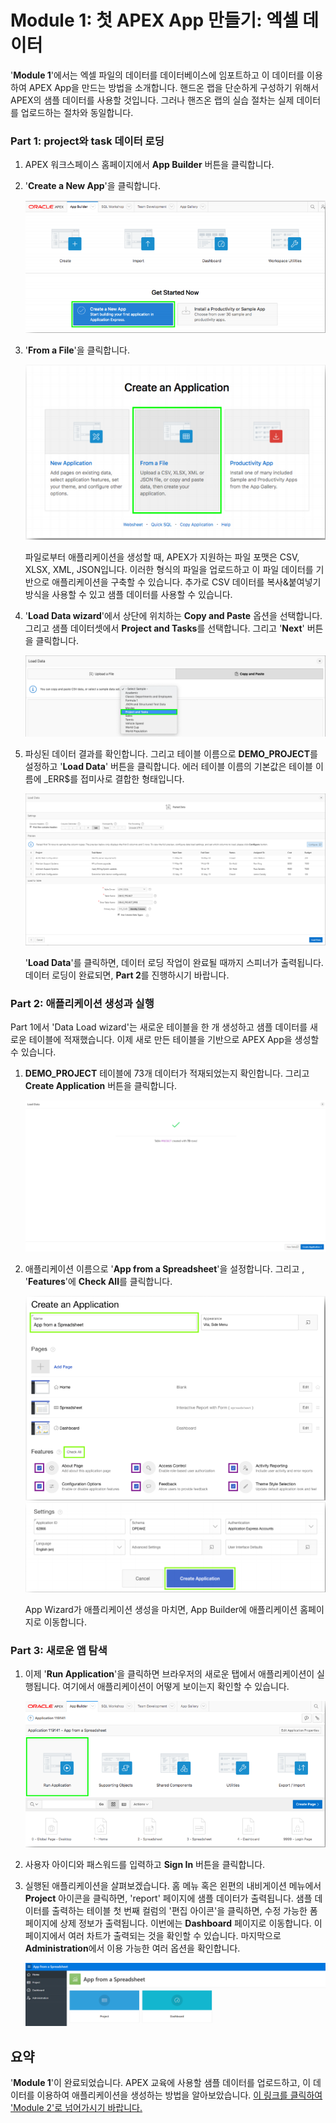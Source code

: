 # Module 1: 첫 APEX App 만들기: 엑셀 데이터

'**Module 1**'에서는 엑셀 파일의 데이터를 데이터베이스에 임포트하고 이 데이터를 이용하여 APEX App을 만드는 방법을 소개합니다. 핸드온 랩을 단순하게 구성하기 위해서 APEX의 샘플 데이터를 사용할 것입니다. 그러나 핸즈온 랩의 실습 절차는 실제 데이터를 업로드하는 절차와 동일합니다. 

### **Part 1**: project와 task 데이터 로딩

1.  APEX 워크스페이스 홈페이지에서 **App Builder** 버튼을 클릭합니다. 

2.  '**Create a New App**'을 클릭합니다.

    ![](images/1/create-a-new-app.png)

3.  '**From a File**'을 클릭합니다.

    ![](images/1/from-a-file.png)

    파일로부터 애플리케이션을 생성할 때, APEX가 지원하는 파일 포맷은 CSV, XLSX, XML, JSON입니다. 이러한 형식의 파일을 업로드하고 이 파일 데이터를 기반으로 애플리케이션을 구축할 수 있습니다. 추가로 CSV 데이터를 복사&붙여넣기 방식을 사용할 수 있고 샘플 데이터를 사용할 수 있습니다. 

4.  '**Load Data wizard**'에서 상단에 위치하는 **Copy and Paste** 옵션을 선택합니다. 그리고 샘플 데이터셋에서 **Project and Tasks**를 선택합니다. 그리고 '**Next**' 버튼을 클릭합니다.

    ![](images/1/copy-paste-projects-tasks.png)

5.  파싱된 데이터 결과를 확인합니다. 그리고 테이블 이름으로  **DEMO_PROJECT**를 설정하고 '**Load Data**' 버튼을 클릭합니다. 에러 테이블 이름의 기본값은 테이블 이름에 \_ERR$를 접미사로 결합한 형태입니다. 

    ![](images/1/new-table-name.png)
    
    '**Load Data**'를 클릭하면, 데이터 로딩 작업이 완료될 때까지 스피너가 출력됩니다. 데이터 로딩이 완료되면, **Part 2**를 진행하시기 바랍니다. 

### **Part 2**: 애플리케이션 생성과 실행

Part 1에서 'Data Load wizard'는 새로운 테이블을 한 개 생성하고 샘플 데이터를 새로운 테이블에 적재했습니다. 이제 새로 만든 테이블을 기반으로 APEX App을 생성할 수 있습니다. 

1.  **DEMO_PROJECT** 테이블에 73개 데이터가 적재되었는지 확인합니다. 그리고 **Create Application** 버튼을 클릭합니다.

    ![](images/1/continue-to-create-application-wizard.png)

2.  애플리케이션 이름으로 '**App from a Spreadsheet**'을 설정합니다. 그리고 , '**Features**'에 **Check All**를 클릭합니다. 

    ![](images/1/name-for-application.png)
    ![](images/1/create-application.png)

    App Wizard가 애플리케이션 생성을 마치면, App Builder에 애플리케이션 홈페이지로 이동합니다. 

### **Part 3**: 새로운 앱 탐색

1. 이제 '**Run Application**'을 클릭하면 브라우저의 새로운 탭에서 애플리케이션이 실행됩니다. 여기에서 애플리케이션이 어떻게 보이는지 확인할 수 있습니다. 

    ![](images/1/run-application.png)

2.  사용자 아이디와 패스워드를 입력하고 **Sign In** 버튼을 클릭합니다. 

3.  실행된 애플리케이션을 살펴보겠습니다. 홈 메뉴 혹은 왼편의 내비게이션 메뉴에서 **Project** 아이콘을 클릭하면, 'report' 페이지에 샘플 데이터가 출력됩니다. 샘플 데이터를 출력하는 테이블 첫 번째 컬럼의 '편집 아이콘'을 클릭하면, 수정 가능한 폼 페이지에 상제 정보가 출력됩니다. 이번에는 **Dashboard** 페이지로 이동합니다. 이 페이지에서 여러 차트가 출력되는 것을 확인할 수 있습니다. 마지막으로 **Administration**에서 이용 가능한 여러 옵션을 확인합니다.

    ![](images/1/new-app.png)

## 요약

'**Module 1**'이 완료되었습니다. APEX 교육에 사용할 샘플 데이터를 업로드하고, 이 데이터를  이용하여 애플리케이션을 생성하는 방법을 알아보았습니다. [이 링크를 클릭하여 'Module 2'로 넘어가시기 바랍니다.](2-using-the-runtime-environment-improving-the-report-and-form.md)
